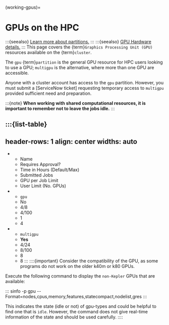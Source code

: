 (working-gpus)=
# GPUs on the HPC
:::{seealso}
[Learn more about partitions.](../hardware/partitions.md)
:::
:::{seealso}
[GPU Hardware details.](../hardware/hardware_overview.md#gpu-hardware)
:::
This page covers the {term}`Graphics Processing Unit (GPU)` resources available on the {term}`cluster`.

The `gpu` {term}`partition` is the general GPU resource for HPC users looking to use a GPU; `multigpu` is the alternative, where more than one GPU are accessible.

Anyone with a cluster account has access to the `gpu` partition. However, you must submit a [ServiceNow ticket] requesting temporary access to `multigpu` provided sufficient need and preparation.

:::{note}
**When working with shared computational resources, it is important to remember not to leave the jobs idle.**
:::

:::{list-table}
--------------
header-rows: 1
align: center
widths: auto
--------------

* - Name
  - Requires Approval?
  - Time in Hours (Default/Max)
  - Submitted Jobs
  - GPU per Job Limit
  - User Limit (No. GPUs)
* - `gpu`
  - No
  - 4/8
  - 4/100
  - 1
  - 4
* - `multigpu`
  - **Yes**
  - 4/24
  - 8/100
  - 8
  - 8
:::
::::{important}
Consider the compatibility of the GPU, as some programs do not work on the older k40m or k80 GPUs.

Execute the following command to display the `non-Kepler` GPUs that are available:

:::
sinfo -p gpu --Format=nodes,cpus,memory,features,statecompact,nodelist,gres
:::

This indicates the state (idle or not) of gpu-types and could be helpful to find one that is `idle`. However, the command does not give real-time information of the state and should be used carefully.
::::